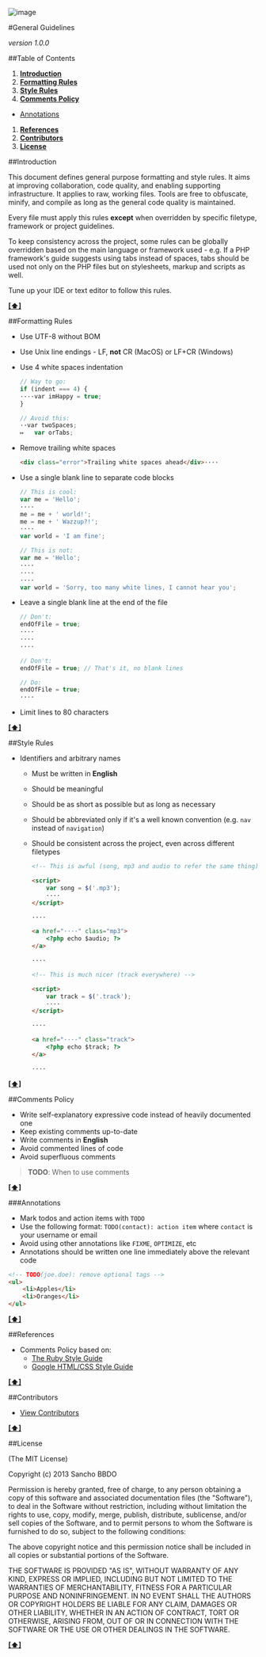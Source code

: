 ![image](https://dl.dropboxusercontent.com/u/2402696/external/logo-sancho.png)

#General Guidelines

*version 1.0.0*

##Table of Contents
1. [**Introduction**](#introduction)
1. [**Formatting Rules**](#formatting-rules)
1. [**Style Rules**](#style-rules)
1. [**Comments Policy**](#comments-policy)
  - [Annotations](#annotations)
1. [**References**](#references)
1. [**Contributors**](#contributors)
1. [**License**](#license)

##Introduction

This document defines general purpose formatting and style rules. It aims at
improving collaboration, code quality, and enabling supporting
infrastructure. It applies to raw, working files. Tools are free to
obfuscate, minify, and compile as long as the general code quality is
maintained.

Every file must apply this rules **except** when overridden by specific
filetype, framework or project guidelines.

To keep consistency across the project, some rules can be globally overridden
based on the main language or framework used - e.g. If a PHP framework's guide
suggests using tabs instead of spaces, tabs should be used not only on the PHP
files but on stylesheets, markup and scripts as well.

Tune up your IDE or text editor to follow this rules.

**[[⬆]](#table-of-contents)**

##Formatting Rules

- Use UTF-8 without BOM
- Use Unix line endings - LF, **not** CR (MacOS) or LF+CR (Windows)
- Use 4 white spaces indentation

  ```javascript
  // Way to go:
  if (indent === 4) {
  ····var imHappy = true;
  }
  ```

  ```javascript
  // Avoid this:
  ··var twoSpaces;
  ↦   var orTabs;
  ```

- Remove trailing white spaces

  ```html
  <div class="error">Trailing white spaces ahead</div>····
  ```

- Use a single blank line to separate code blocks

  ```javascript
  // This is cool:
  var me = 'Hello';
  ····
  me = me + ' world!';
  me = me + ' Wazzup?!';
  ····
  var world = 'I am fine';
  ```

  ```javascript
  // This is not:
  var me = 'Hello';
  ····
  ····
  ····
  var world = 'Sorry, too many white lines, I cannot hear you';
  ```

- Leave a single blank line at the end of the file

  ```javascript
  // Don't:
  endOfFile = true;
  ····
  ····
  ····
  ```

  ```javascript
  // Don't:
  endOfFile = true; // That's it, no blank lines
  ```

  ```javascript
  // Do:
  endOfFile = true;
  ····
  ```

- Limit lines to 80 characters

**[[⬆]](#table-of-contents)**

##Style Rules

- Identifiers and arbitrary names
  - Must be written in **English**
  - Should be meaningful
  - Should be as short as possible but as long as necessary
  - Should be abbreviated only if it's a well known convention (e.g. ```nav```
    instead of ```navigation```)
  - Should be consistent across the project, even across different filetypes

    ```html
    <!-- This is awful (song, mp3 and audio to refer the same thing) -->

    <script>
        var song = $('.mp3');
        ····
    </script>

    ····

    <a href="····" class="mp3">
        <?php echo $audio; ?>
    </a>

    ····
    ```

    ```html
    <!-- This is much nicer (track everywhere) -->

    <script>
        var track = $('.track');
        ····
    </script>

    ····

    <a href="····" class="track">
        <?php echo $track; ?>
    </a>

    ····
    ```

**[[⬆]](#table-of-contents)**

##Comments Policy

- Write self-explanatory expressive code instead of heavily documented one
- Keep existing comments up-to-date
- Write comments in **English**
- Avoid commented lines of code
- Avoid superfluous comments

> **TODO**: When to use comments

**[[⬆]](#table-of-contents)**

###Annotations

- Mark todos and action items with ```TODO```
- Use the following format: ```TODO(contact): action item``` where ```contact```
  is your username or email
- Avoid using other annotations like ```FIXME```, ```OPTIMIZE```, etc
- Annotations should be written one line immediately above the relevant code

```html
<!-- TODO(joe.doe): remove optional tags -->
<ul>
    <li>Apples</li>
    <li>Oranges</li>
</ul>
```

**[[⬆]](#table-of-contents)**

##References

- Comments Policy based on:
  - [The Ruby Style Guide](https://github.com/bbatsov/ruby-style-guide#comments)
  - [Google HTML/CSS Style Guide](http://google-styleguide.googlecode.com/svn/trunk/htmlcssguide.xml)

**[[⬆]](#table-of-contents)**

##Contributors

  - [View Contributors](../../../graphs/contributors)

**[[⬆]](#table-of-contents)**

##License

(The MIT License)

Copyright (c) 2013 Sancho BBDO

Permission is hereby granted, free of charge, to any person obtaining a copy of
this software and associated documentation files (the "Software"), to deal in
the Software without restriction, including without limitation the rights to
use, copy, modify, merge, publish, distribute, sublicense, and/or sell copies of
the Software, and to permit persons to whom the Software is furnished to do so,
subject to the following conditions:

The above copyright notice and this permission notice shall be included in all
copies or substantial portions of the Software.

THE SOFTWARE IS PROVIDED "AS IS", WITHOUT WARRANTY OF ANY KIND, EXPRESS OR
IMPLIED, INCLUDING BUT NOT LIMITED TO THE WARRANTIES OF MERCHANTABILITY, FITNESS
FOR A PARTICULAR PURPOSE AND NONINFRINGEMENT. IN NO EVENT SHALL THE AUTHORS OR
COPYRIGHT HOLDERS BE LIABLE FOR ANY CLAIM, DAMAGES OR OTHER LIABILITY, WHETHER
IN AN ACTION OF CONTRACT, TORT OR OTHERWISE, ARISING FROM, OUT OF OR IN
CONNECTION WITH THE SOFTWARE OR THE USE OR OTHER DEALINGS IN THE SOFTWARE.

**[[⬆]](#table-of-contents)**

